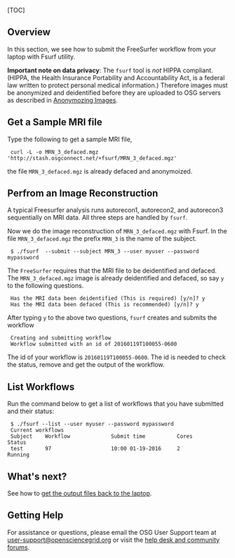 [title]: - "Anlysis of a brain MRI Scan"
[TOC]


## Overview

In this section, we see how to submit the FreeSurfer workflow from your laptop with Fsurf utility. 

**Important note on data privacy**: The `fsurf` tool is *not* HIPPA compliant. (HIPPA, the Health Insurance Portability and Accountability Act, is a federal law written to protect personal medical information.) Therefore images must be anonymized and deidentified before they are uploaded to OSG servers as described in [Anonymozing Images](https://support.opensciencegrid.org/support/solutions/articles/12000008493-anonymizing-images).

## Get a Sample MRI file

Type the following to get a sample MRI file, 

     curl -L -o MRN_3_defaced.mgz 'http://stash.osgconnect.net/+fsurf/MRN_3_defaced.mgz'

the file `MRN_3_defaced.mgz` is already defaced and anonymoized. 


## Perfrom an Image Reconstruction 

A typical Freesurfer analysis runs autorecon1, autorecon2, and autorecon3 sequentially on MRI data.  All three steps are handled by `fsurf`. 

Now we do the image reconstruction of  `MRN_3_defaced.mgz` with Fsurf. In the file `MRN_3_defaced.mgz` the prefix `MRN_3` is the name of the subject.


     $ ./fsurf  --submit --subject MRN_3 --user myuser --password mypassword

The `FreeSurfer` requires that the MRI file to be deidentified and defaced. The `MRN_3_defaced.mgz` image is already deidentified and defaced, so say `y` to the following questions. 

     Has the MRI data been deidentified (This is required) [y/n]? y
     Has the MRI data been defaced (This is recommended) [y/n]? y

After typing `y` to the above two questions, `fsurf` creates and submits the workflow 

     Creating and submitting workflow
     Workflow submitted with an id of 20160119T100055-0600

The id of your workflow is `20160119T100055-0600`. The id is needed to check the status, remove and get the output of the workflow. 

##  List Workflows

Run the command below to get a list of workflows that you have submitted and their status:

     $ ./fsurf --list --user myuser --password mypassword
     Current workflows
     Subject    Workflow             Submit time          Cores          Status
     test       97                   10:00 01-19-2016     2               Running

## What's next? 

See how to [get the output files back to the laptop](https://support.opensciencegrid.org/solution/articles/12000008491-managing-your-output-files).

## Getting Help
For assistance or questions, please email the OSG User Support team  at [user-support@opensciencegrid.org](mailto:user-support@opensciencegrid.org) or visit the [help desk and community forums](http://support.opensciencegrid.org).
